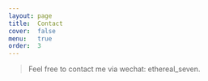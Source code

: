 ```yaml
---
layout: page
title:  Contact
cover:  false
menu:   true
order:  3
---
```

> Feel free to contact me via wechat: ethereal_seven. 

